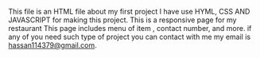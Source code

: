 This file is an HTML file about my first project 
I have use HYML, CSS AND JAVASCRIPT for making this project.
This is a responsive page for my restaurant 
This page includes menu of item , contact number, and more.
if any of you need such type of project you can contact with me
my email is hassan114379@gmail.com. 
